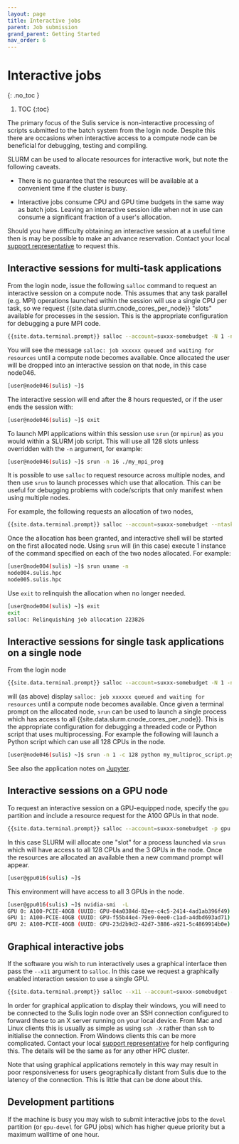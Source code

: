 ```yaml
---
layout: page
title: Interactive jobs
parent: Job submission
grand_parent: Getting Started
nav_order: 6
---
```


# Interactive jobs
{: .no_toc }

1. TOC
{:toc}

The primary focus of the Sulis service is non-interactive processing of scripts submitted to the batch system from the login node. Despite this there are occasions when interactive access to a compute node can be beneficial for debugging, testing and compiling.  

SLURM can be used to allocate resources for interactive work, but note the following caveats.

- There is no guarantee that the resources will be available at a convenient time if the cluster is busy. 

- Interactive jobs consume CPU and GPU time budgets in the same way as batch jobs. Leaving an interactive session idle when not in use can consume a significant fraction of a user's allocation.

Should you have difficulty obtaining an interactive session at a useful time then is may be possible to make an advance reservation. Contact your local [support representative](../../support) to request this.

## Interactive sessions for multi-task applications

From the login node, issue the following `salloc` command to request an interactive session on a compute node. This assumes that any task parallel (e.g. MPI) operations launched within the session will use a single CPU per task, so we request {{site.data.slurm.cnode_cores_per_node}} "slots" available for processes in the session. This is the appropriate configuration for debugging a pure MPI code.

```bash
{{site.data.terminal.prompt}} salloc --account=suxxx-somebudget -N 1 -n 128 --mem-per-cpu={{site.data.slurm.cnode_ram_per_core}} --time=8:00:00
```

You will see the message `salloc: job xxxxxx queued and waiting for resources` until a compute node becomes available.
Once allocated the user will be dropped into an interactive session on that node, in this case node046. 

```bash
[user@node046(sulis) ~]$
```

The interactive session will end after the 8 hours requested, or if the user ends the session with:

```bash
[user@node046(sulis) ~]$ exit
```

To launch MPI applications within this session use `srun` (or `mpirun`) as you would within a SLURM job script. This will use all 128 slots unless overridden with the `-n` argument, for example:

```bash
[user@node046(sulis) ~]$ srun -n 16 ./my_mpi_prog
```

It is possible to use `salloc` to request resource across multiple nodes, and then use `srun` to launch processes which use that allocation. This can be useful for debugging problems with code/scripts that only manifest when using multiple nodes.

For example, the following requests an allocation of two nodes, 

```bash
{{site.data.terminal.prompt}} salloc --account=suxxx-somebudget --ntasks-per-node=1 --cpus-per-task=128 --mem-per-cpu={{site.data.slurm.cnode_ram_per_core}} --nodes=2 --time=00:15:00 
```

Once the allocation has been granted, and interactive shell will be started on the first allocated node. Using `srun` will (in this case) execute 1 instance of the command specified on each of the two nodes allocated. For example:

```bash
[user@node004(sulis) ~]$ srun uname -n 
node004.sulis.hpc
node005.sulis.hpc
```

Use `exit` to relinquish the allocation when no longer needed.

```bash
[user@node004(sulis) ~]$ exit
exit
salloc: Relinquishing job allocation 223826
```

## Interactive sessions for single task applications on a single node

From the login node

```bash
{{site.data.terminal.prompt}} salloc --account=suxxx-somebudget -N 1 -n 1 -c 128 --mem-per-cpu={{site.data.slurm.cnode_ram_per_core}} --time=8:00:00
```

will (as above) display `salloc: job xxxxxx queued and waiting for resources` until a compute node becomes available. Once given a terminal prompt on the allocated node, `srun` can be used to launch a single process which has access to all {{site.data.slurm.cnode_cores_per_node}}. This is the appropriate configuration for debugging a threaded code or Python script that uses multiprocessing. For example the following will launch a Python script which can use all 128 CPUs in the node.

```bash
[user@node046(sulis) ~]$ srun -n 1 -c 128 python my_multiproc_script.py
```

See also the application notes on [Jupyter](../../appnotes/jupyter).

## Interactive sessions on a GPU node

To request an interactive session on a GPU-equipped node, specify the `gpu` partition and include a resource request for the A100 GPUs in that node.

```bash
{{site.data.terminal.prompt}} salloc --account=suxxx-somebudget -p gpu -N 1 -n 1 -c 128 --mem-per-cpu={{site.data.slurm.cnode_ram_per_core}} --gres=gpu:{{site.data.slurm.gpunode_gpu_gres_name}}:3 --time=8:00:00
```

In this case SLURM will allocate one "slot" for a process launched via `srun`  which will have access to all 128 CPUs and the 3 GPUs in the node. Once the resources are allocated an available then a new command prompt will appear. 

```bash
[user@gpu016(sulis) ~]$
```

This environment will have access to all 3 GPUs in the node.
```bash
[user@gpu016(sulis) ~]$ nvidia-smi  -L              
GPU 0: A100-PCIE-40GB (UUID: GPU-04a0384d-82ee-c4c5-2414-4ad1ab396f49)
GPU 1: A100-PCIE-40GB (UUID: GPU-f55b44e4-79e9-0ee0-c1ad-a4dbd693ad71)
GPU 2: A100-PCIE-40GB (UUID: GPU-23d2b9d2-42d7-3886-a921-5c4869914b0e)
```

## Graphical interactive jobs

If the software you wish to run interactively uses a graphical interface then pass the `--x11` argument to `salloc`. In this case
we request a graphically enabled interaction session to use a single GPU.

```bash
{{site.data.terminal.prompt}} salloc --x11 --account=suxxx-somebudget -p gpu -N 1 -n 1 -c 42 --mem-per-cpu={{site.data.slurm.cnode_ram_per_core}} --gres=gpu:{{site.data.slurm.gpunode_gpu_gres_name}}:1 --time=2:00:00
```

In order for graphical application to display their windows, you will need to be connected to the Sulis login node
over an SSH connection configured to forward these to an X server running on your local device. From Mac and Linux
clients this is usually as simple as using `ssh -X` rather than `ssh` to initialise the connection. From Windows clients
this can be more complicated. Contact your local [support representative](../../support) for help configuring this. The
details will be the same as for any other HPC cluster.

Note that using graphical applications remotely in this way may result in poor responsiveness for users geographically
distant from Sulis due to the latency of the connection. This is little that can be done about this.

## Development partitions

If the machine is busy you may wish to submit interactive jobs to the `devel` partition (or `gpu-devel` for GPU jobs) which has higher queue priority but a maximum walltime of one hour. 

